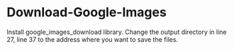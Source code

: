 # Download-Google-Images

Install google_images_download library.
Change the output directory in line 27, line 37 to the address where you want to save the files.
